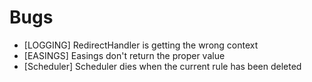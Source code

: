 # Bugs
- [LOGGING] RedirectHandler is getting the wrong context
- [EASINGS] Easings don't return the proper value
- [Scheduler] Scheduler dies when the current rule has been deleted
